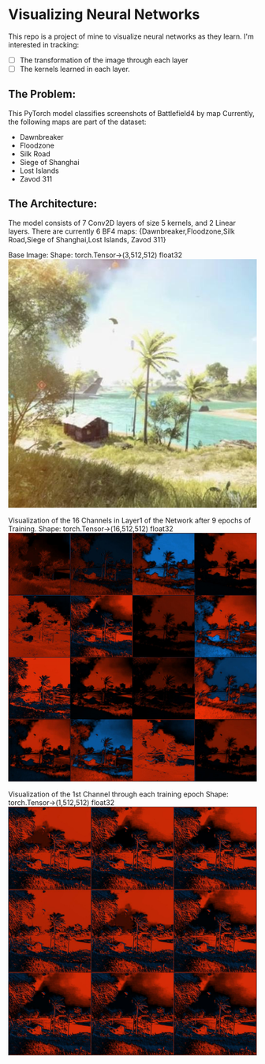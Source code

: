 # Visualizing Neural Networks
This repo is a project of mine to visualize neural networks as they learn. I'm interested in tracking:
- [ ] The transformation of the image through each layer
- [ ] The kernels learned in each layer.

## The Problem: 
This PyTorch model classifies screenshots of Battlefield4 by map 
Currently, the following maps are part of the dataset:
- Dawnbreaker
- Floodzone
- Silk Road
- Siege of Shanghai
- Lost Islands
- Zavod 311

## The Architecture: 
The model consists of 7 Conv2D layers of size 5 kernels, and 2 Linear layers. There are currently 6 BF4 maps: {Dawnbreaker,Floodzone,Silk Road,Siege of Shanghai,Lost Islands, Zavod 311}


Base Image: 
Shape: torch.Tensor->(3,512,512) float32
![alt text](https://github.com/steinshark/VisualizedML/blob/main/BaseImg.jpg?raw=true)

Visualization of the 16 Channels in Layer1 of the Network after 9 epochs of Training.
Shape: torch.Tensor->(16,512,512) float32
![alt text](https://github.com/steinshark/VisualizedML/blob/main/Layer1_ep0.jpg?raw=true)

Visualization of the 1st Channel through each training epoch
Shape: torch.Tensor->(1,512,512) float32
![alt text](https://github.com/steinshark/VisualizedML/blob/main/Layer1_ch1.jpg?raw=true)
